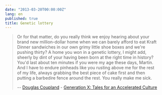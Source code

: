 ```yaml
---
date: "2013-03-20T00:00:00Z"
lang: en
published: true
title: Genetic lottery
---
```


> Or for that matter, do you really think we enjoy hearing about your
> brand new million-dollar home when we can barely afford to eat Kraft
> Dinner sandwiches in our own grimy little shoe boxes and we're
> pushing thirty? A home you won in a genetic lottery, I might add,
> sheerly by dint of your having been born at the right time in
> history? You'd last about ten minutes if you were my age these days,
> Martin. And I have to endure pinheads like you rusting above me for
> the rest of my life, always grabbing the best piece of cake first
> and then putting a barbedire fence around the rest. You really make
> me sick.
>
> -- [Douglas Coupland][] -
>    [Generation X: Tales for an Accelerated Culture][genx]

[Douglas Coupland]: http://en.wikipedia.org/wiki/Douglas_Coupland
[genx]: http://en.wikipedia.org/wiki/Generation_X:_Tales_for_an_Accelerated_Culture
